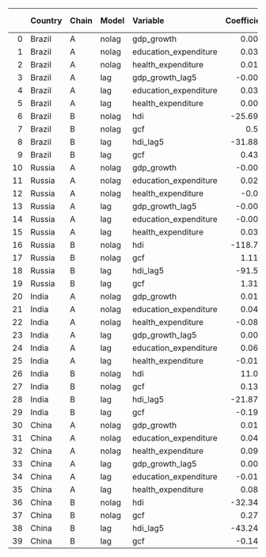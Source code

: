 |    | Country   | Chain   | Model   | Variable              |   Coefficient |   P-value |     R2 |
|---:|:----------|:--------|:--------|:----------------------|--------------:|----------:|-------:|
|  0 | Brazil    | A       | nolag   | gdp_growth            |        0.0006 |    0.5149 | 0.9429 |
|  1 | Brazil    | A       | nolag   | education_expenditure |        0.0323 |    0      | 0.9429 |
|  2 | Brazil    | A       | nolag   | health_expenditure    |        0.0107 |    0.0167 | 0.9429 |
|  3 | Brazil    | A       | lag     | gdp_growth_lag5       |       -0.0017 |    0.0468 | 0.8997 |
|  4 | Brazil    | A       | lag     | education_expenditure |        0.0383 |    0      | 0.8997 |
|  5 | Brazil    | A       | lag     | health_expenditure    |        0.0063 |    0.1778 | 0.8997 |
|  6 | Brazil    | B       | nolag   | hdi                   |      -25.6972 |    0.1292 | 0.3463 |
|  7 | Brazil    | B       | nolag   | gcf                   |        0.516  |    0.0255 | 0.3463 |
|  8 | Brazil    | B       | lag     | hdi_lag5              |      -31.8879 |    0.1821 | 0.3627 |
|  9 | Brazil    | B       | lag     | gcf                   |        0.4393 |    0.0723 | 0.3627 |
| 10 | Russia    | A       | nolag   | gdp_growth            |       -0.0037 |    0.3057 | 0.5013 |
| 11 | Russia    | A       | nolag   | education_expenditure |        0.0297 |    0.0475 | 0.5013 |
| 12 | Russia    | A       | nolag   | health_expenditure    |       -0.016  |    0.7216 | 0.5013 |
| 13 | Russia    | A       | lag     | gdp_growth_lag5       |       -0.0018 |    0.5763 | 0.5454 |
| 14 | Russia    | A       | lag     | education_expenditure |       -0.0053 |    0.7591 | 0.5454 |
| 15 | Russia    | A       | lag     | health_expenditure    |        0.0368 |    0.303  | 0.5454 |
| 16 | Russia    | B       | nolag   | hdi                   |     -118.793  |    0.0047 | 0.5149 |
| 17 | Russia    | B       | nolag   | gcf                   |        1.1152 |    0.2307 | 0.5149 |
| 18 | Russia    | B       | lag     | hdi_lag5              |      -91.535  |    0.0323 | 0.479  |
| 19 | Russia    | B       | lag     | gcf                   |        1.3156 |    0.2671 | 0.479  |
| 20 | India     | A       | nolag   | gdp_growth            |        0.0108 |    0.3137 | 0.7877 |
| 21 | India     | A       | nolag   | education_expenditure |        0.0484 |    0.0433 | 0.7877 |
| 22 | India     | A       | nolag   | health_expenditure    |       -0.0863 |    0.043  | 0.7877 |
| 23 | India     | A       | lag     | gdp_growth_lag5       |        0.0006 |    0.8349 | 0.7713 |
| 24 | India     | A       | lag     | education_expenditure |        0.0606 |    0      | 0.7713 |
| 25 | India     | A       | lag     | health_expenditure    |       -0.0156 |    0.486  | 0.7713 |
| 26 | India     | B       | nolag   | hdi                   |       11.062  |    0.1681 | 0.2053 |
| 27 | India     | B       | nolag   | gcf                   |        0.1309 |    0.1577 | 0.2053 |
| 28 | India     | B       | lag     | hdi_lag5              |      -21.8786 |    0.2353 | 0.0706 |
| 29 | India     | B       | lag     | gcf                   |       -0.1929 |    0.2889 | 0.0706 |
| 30 | China     | A       | nolag   | gdp_growth            |        0.0132 |    0.4321 | 0.9519 |
| 31 | China     | A       | nolag   | education_expenditure |        0.0422 |    0.1452 | 0.9519 |
| 32 | China     | A       | nolag   | health_expenditure    |        0.0931 |    0.1236 | 0.9519 |
| 33 | China     | A       | lag     | gdp_growth_lag5       |        0.0008 |    0.6539 | 0.9918 |
| 34 | China     | A       | lag     | education_expenditure |       -0.0191 |    0.1591 | 0.9918 |
| 35 | China     | A       | lag     | health_expenditure    |        0.0818 |    0      | 0.9918 |
| 36 | China     | B       | nolag   | hdi                   |      -32.3413 |    0      | 0.3712 |
| 37 | China     | B       | nolag   | gcf                   |        0.2773 |    0.0216 | 0.3712 |
| 38 | China     | B       | lag     | hdi_lag5              |      -43.2484 |    0      | 0.832  |
| 39 | China     | B       | lag     | gcf                   |       -0.1406 |    0.3798 | 0.832  |
